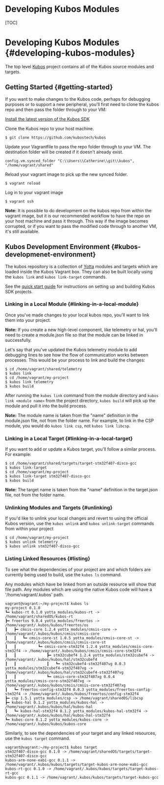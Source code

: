 # Developing Kubos Modules

[TOC]

# Developing Kubos Modules {#developing-kubos-modules}

The top level [Kubos](https://github.com/kubostech/kubos) project contains all of the Kubos source modules and targets.

## Getting Started {#getting-started}

If you want to make changes to the Kubos code, perhaps for debugging purposes or to support a new peripheral, you'll first need to clone the kubos 
repo and then pass the folder through to your VM:

[Install the latest version of the Kubos SDK](docs/sdk-installing.md)

Clone the Kubos repo to your host machine.

    $ git clone https://github.com/kubostech/kubos
        
Update your Vagrantfile to pass the repo folder through to your VM.  The destination folder will be created if it doesn't already exist.

    config.vm.synced_folder "C:\\Users\\Catherine\\git\\kubos", "/home/vagrant/shared"
    
Reload your vagrant image to pick up the new synced folder.

    $ vagrant reload

Log in to your vagrant image

    $ vagrant ssh       
    
**Note:** It is possible to do development on the kubos repo from within the vagrant image, but it is our recommended workflow to have the repo on
your host machine and pass it through.  This way if the image becomes corrupted, or if you want to pass the modified code through to another VM, it's
still available.

## Kubos Development Environment {#kubos-developmenet-environment}

The kubos repository is a collection of [Yotta](http://yottadocs.mbed.com/) modules and targets which are loaded inside the Kubos Vagrant box. They can also be built 
locally using the `kubos link` and `kubos link-target` commands.

See the [quick start guide](docs/first-project.md) for instructions on setting up and building Kubos SDK projects.

### Linking in a Local Module {#linking-in-a-local-module}

Once you've made changes to your local kubos repo, you'll want to link them into your project.

**Note:** If you create a new high-level component, like telemetry or hal, you'll need to create a module.json file so that the module can be linked in
successfully.

Let's say that you've updated the Kubos telemetry module to add debugging lines to see how the flow of communication works between processes.  This would
be your process to link and build the changes:

    $ cd /home/vagrant/shared/telemetry
    $ kubos link
    $ cd /home/vagrant/my-project
    $ kubos link telemetry
    $ kubos build

After running the `kubos link` command from the module directory and `kubos link <module name>` from the project directory, `kubos build` will pick up the module and pull it into the build process.

**Note:** The module name is taken from the "name" definition in the module.json file, not from the folder name.  For example, to link in the CSP module, you would do `kubos link csp`, not `kubos link libcsp`. 

### Linking in a Local Target {#linking-in-a-local-target}

If you want to add or update a Kubos target, you'll follow a similar process.  For example:

    $ cd /home/vagrant/shared/targets/target-stm32f407-disco-gcc
    $ kubos link-target
    $ cd /home/vagrant/my-project
    $ kubos link-target stm32f407-disco-gcc
    $ kubos build
    
**Note:** The target name is taken from the "name" definition in the target.json file, not from the folder name.
    
### Unlinking Modules and Targets {#unlinking}

If you'd like to unlink your local changes and revert to using the official Kubos version, use the `kubos unlink` and `kubos unlink-target` commands from within your project

    $ cd /home/vagrant/my-project
    $ kubos unlink telemetry
    $ kubos unlink stm32f407-disco-gcc
    
### Listing Linked Resources {#listing}

To see what the dependencies of your project are and which folders are currently being used to build, use the `kubos ls` command.  

Any modules which have be linked from an outside resource will show that file path.  Any modules which are using the native Kubos code will have a '/home/vagrant/.kubos' path.

    vagrant@vagrant:~/my-project$ kubos ls
    my-project 0.1.0
    ┗━ kubos-rt 0.1.0 yotta_modules/kubos-rt -> /home/vagrant/sharedOS/kubos-rt
    ┣━ freertos 9.0.4 yotta_modules/freertos -> /home/vagrant/.kubos/kubos/freertos/os
    ┃   ┣━ cmsis-core 1.2.4 yotta_modules/cmsis-core -> /home/vagrant/.kubos/kubos/cmsis/cmsis-core
    ┃   ┃   ┗━ cmsis-core-st 1.0.5 yotta_modules/cmsis-core-st -> /home/vagrant/.kubos/kubos/cmsis/cmsis-core-st
    ┃   ┃          ┗━ cmsis-core-stm32f4 1.2.4 yotta_modules/cmsis-core-stm32f4 -> /home/vagrant/.kubos/kubos/cmsis/cmsis-core-stm32f4
    ┃   ┃              ┣━ stm32cubef4 1.2.4 yotta_modules/stm32cubef4 -> /home/vagrant/.kubos/kubos/hal/stm32cubef4
    ┃   ┃              ┃   ┗━ stm32cubef4-stm32f407vg 0.0.3 yotta_modules/stm32cubef4-stm32f407vg -> /home/vagrant/.kubos/kubos/hal/stm32cubef4-stm32f407vg
    ┃   ┃              ┗━ cmsis-core-stm32f407xg 0.0.4 yotta_modules/cmsis-core-stm32f407xg -> /home/vagrant/.kubos/kubos/cmsis/cmsis-core-stm32f407xg
    ┃   ┗━ freertos-config-stm32f4 0.0.3 yotta_modules/freertos-config-stm32f4 -> /home/vagrant/.kubos/kubos/freertos/config-stm32f4
    ┣━ csp 1.5.1 yotta_modules/csp -> /home/vagrant/sharedOS/libcsp
    ┣━ kubos-hal 0.1.2 yotta_modules/kubos-hal -> /home/vagrant/.kubos/kubos/hal/kubos-hal
    ┃   ┗━ kubos-hal-stm32f4 0.1.2 yotta_modules/kubos-hal-stm32f4 -> /home/vagrant/.kubos/kubos/hal/kubos-hal-stm32f4
    ┗━ kubos-core 0.1.2 yotta_modules/kubos-core -> /home/vagrant/.kubos/kubos/kubos-core

Similarly, to see the dependencies of your target and any linked resources, use the `kubos target` command.

    vagrant@vagrant:~/my-project$ kubos target
    stm32f407-disco-gcc 0.1.0 -> /home/vagrant/sharedOS/targets/target-stm32f407-disco-gcc
    kubos-arm-none-eabi-gcc 0.1.1 -> /home/vagrant/.kubos/kubos/targets/target-kubos-arm-none-eabi-gcc
    kubos-rt-gcc 0.1.0 -> /home/vagrant/.kubos/kubos/targets/target-kubos-rt-gcc
    kubos-gcc 0.1.1 -> /home/vagrant/.kubos/kubos/targets/target-kubos-gcc

